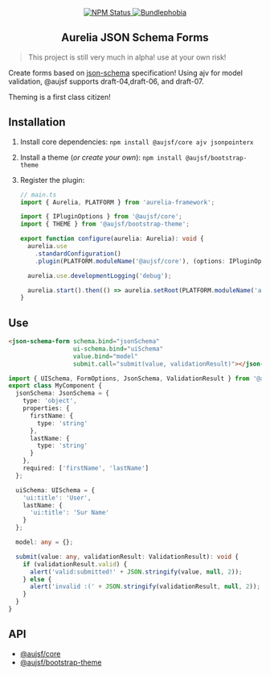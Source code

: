 
<p align="center">
  <a href="https://www.npmjs.com/package/@aujsf/core">
    <img alt="NPM Status" src="https://img.shields.io/npm/v/@aujsf/core.svg?style=flat">
  </a>
  <a href="https://bundlephobia.com/result?p=@aujsf/core">
    <img alt="Bundlephobia" src="https://img.shields.io/bundlephobia/minzip/@aujsf/core">
  </a>
</p>

<h2 align="center">Aurelia JSON Schema Forms</h2>

> This project is still very much in alpha! use at your own risk!

Create forms based on [json-schema](https://json-schema.org/) specification! Using ajv for model validation, @aujsf supports draft-04,draft-06, and draft-07.

Theming is a first class citizen!

## Installation

1. Install core dependencies: `npm install @aujsf/core ajv jsonpointerx`
1. Install a theme (*or create your own*): `npm install @aujsf/bootstrap-theme`
1. Register the plugin:  

    ```typescript
    // main.ts
    import { Aurelia, PLATFORM } from 'aurelia-framework';

    import { IPluginOptions } from '@aujsf/core';
    import { THEME } from '@aujsf/bootstrap-theme';

    export function configure(aurelia: Aurelia): void {
      aurelia.use
        .standardConfiguration()
        .plugin(PLATFORM.moduleName('@aujsf/core'), (options: IPluginOptions) => options.defaultTheme = THEME);

      aurelia.use.developmentLogging('debug');

      aurelia.start().then(() => aurelia.setRoot(PLATFORM.moduleName('app')));
    }
    ```

## Use

```html
<json-schema-form schema.bind="jsonSchema" 
                  ui-schema.bind="uiSchema"
                  value.bind="model"
                  submit.call="submit(value, validationResult)"></json-schema-form>
```

```typescript
import { UISchema, FormOptions, JsonSchema, ValidationResult } from '@aujsf/core';
export class MyComponent {
  jsonSchema: JsonSchema = {
    type: 'object',
    properties: {
      firstName: {
        type: 'string'
      },
      lastName: {
        type: 'string'
      }
    },
    required: ['firstName', 'lastName']
  };

  uiSchema: UISchema = {
    'ui:title': 'User',
    lastName: {
      'ui:title': 'Sur Name'
    }
  };

  model: any = {};

  submit(value: any, validationResult: ValidationResult): void {
    if (validationResult.valid) {
      alert('valid:submitted!' + JSON.stringify(value, null, 2));
    } else {
      alert('invalid :(' + JSON.stringify(validationResult, null, 2));
    }
  }
}
```

## API

* [@aujsf/core](docs/core/README.md)
* [@aujsf/bootstrap-theme](docs/bootstrap-theme/README.md)
